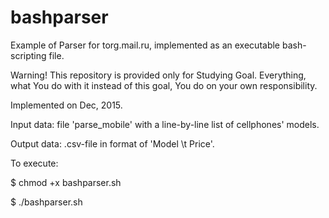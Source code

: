 # bashparser
Example of Parser for torg.mail.ru, implemented as an executable bash-scripting file.

Warning! This repository is provided only for Studying Goal. Everything, what You do with it instead of this goal, You do on your own responsibility.


Implemented on Dec, 2015.

Input data: file 'parse_mobile' with a line-by-line list of cellphones' models.

Output data: .csv-file in format of 'Model \t Price'.


To execute:

$ chmod +x bashparser.sh

$ ./bashparser.sh
